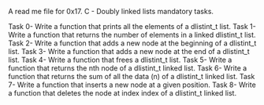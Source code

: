 A read me file for 0x17. C - Doubly linked lists mandatory tasks.

Task 0- Write a function that prints all the elements of a dlistint_t list.
Task 1- Write a function that returns the number of elements in a linked dlistint_t list.
Task 2- Write a function that adds a new node at the beginning of a dlistint_t list.
Task 3- Write a function that adds a new node at the end of a dlistint_t list.
Task 4- Write a function that frees a dlistint_t list.
Task 5- Write a function that returns the nth node of a dlistint_t linked list.
Task 6- Write a function that returns the sum of all the data (n) of a dlistint_t linked list.
Task 7- Write a function that inserts a new node at a given position.
Task 8- Write a function that deletes the node at index index of a dlistint_t linked list.

